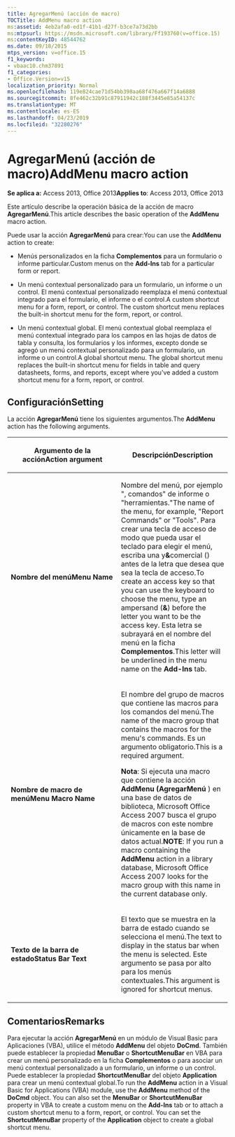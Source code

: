 ```yaml
---
title: AgregarMenú (acción de macro)
TOCTitle: AddMenu macro action
ms:assetid: 4eb2afa0-ed1f-41b1-d27f-b3ce7a73d2bb
ms:mtpsurl: https://msdn.microsoft.com/library/Ff193760(v=office.15)
ms:contentKeyID: 48544762
ms.date: 09/18/2015
mtps_version: v=office.15
f1_keywords:
- vbaac10.chm37891
f1_categories:
- Office.Version=v15
localization_priority: Normal
ms.openlocfilehash: 119e824cae71d54bb398aa68f476a667f14a6888
ms.sourcegitcommit: 8fe462c32b91c87911942c188f3445e85a54137c
ms.translationtype: MT
ms.contentlocale: es-ES
ms.lasthandoff: 04/23/2019
ms.locfileid: "32280276"
---
```

# <a name="addmenu-macro-action"></a><span data-ttu-id="e211d-102">AgregarMenú (acción de macro)</span><span class="sxs-lookup"><span data-stu-id="e211d-102">AddMenu macro action</span></span>


<span data-ttu-id="e211d-103">**Se aplica a:** Access 2013, Office 2013</span><span class="sxs-lookup"><span data-stu-id="e211d-103">**Applies to**: Access 2013, Office 2013</span></span>

<span data-ttu-id="e211d-104">Este artículo describe la operación básica de la acción de macro **AgregarMenú**.</span><span class="sxs-lookup"><span data-stu-id="e211d-104">This article describes the basic operation of the **AddMenu** macro action.</span></span>

<span data-ttu-id="e211d-105">Puede usar la acción **AgregarMenú** para crear:</span><span class="sxs-lookup"><span data-stu-id="e211d-105">You can use the **AddMenu** action to create:</span></span>

- <span data-ttu-id="e211d-106">Menús personalizados en la ficha **Complementos** para un formulario o informe particular.</span><span class="sxs-lookup"><span data-stu-id="e211d-106">Custom menus on the **Add-Ins** tab for a particular form or report.</span></span>

- <span data-ttu-id="e211d-p101">Un menú contextual personalizado para un formulario, un informe o un control. El menú contextual personalizado reemplaza el menú contextual integrado para el formulario, el informe o el control.</span><span class="sxs-lookup"><span data-stu-id="e211d-p101">A custom shortcut menu for a form, report, or control. The custom shortcut menu replaces the built-in shortcut menu for the form, report, or control.</span></span>

- <span data-ttu-id="e211d-p102">Un menú contextual global. El menú contextual global reemplaza el menú contextual integrado para los campos en las hojas de datos de tabla y consulta, los formularios y los informes, excepto donde se agregó un menú contextual personalizado para un formulario, un informe o un control.</span><span class="sxs-lookup"><span data-stu-id="e211d-p102">A global shortcut menu. The global shortcut menu replaces the built-in shortcut menu for fields in table and query datasheets, forms, and reports, except where you've added a custom shortcut menu for a form, report, or control.</span></span>

## <a name="setting"></a><span data-ttu-id="e211d-111">Configuración</span><span class="sxs-lookup"><span data-stu-id="e211d-111">Setting</span></span>

<span data-ttu-id="e211d-112">La acción **AgregarMenú** tiene los siguientes argumentos.</span><span class="sxs-lookup"><span data-stu-id="e211d-112">The **AddMenu** action has the following arguments.</span></span>

<table>
<colgroup>
<col style="width: 50%" />
<col style="width: 50%" />
</colgroup>
<thead>
<tr class="header">
<th><p><span data-ttu-id="e211d-113">Argumento de la acción</span><span class="sxs-lookup"><span data-stu-id="e211d-113">Action argument</span></span></p></th>
<th><p><span data-ttu-id="e211d-114">Descripción</span><span class="sxs-lookup"><span data-stu-id="e211d-114">Description</span></span></p></th>
</tr>
</thead>
<tbody>
<tr class="odd">
<td><p><span data-ttu-id="e211d-115"><strong>Nombre del menú</strong></span><span class="sxs-lookup"><span data-stu-id="e211d-115"><strong>Menu Name</strong></span></span></p></td>
<td><p><span data-ttu-id="e211d-116">Nombre del menú, por ejemplo &quot;, comandos&quot; de informe o &quot;herramientas.&quot;</span><span class="sxs-lookup"><span data-stu-id="e211d-116">The name of the menu, for example, &quot;Report Commands&quot; or &quot;Tools&quot;.</span></span> <span data-ttu-id="e211d-117">Para crear una tecla de acceso de modo que pueda usar el teclado para elegir el menú, escriba una y<strong>&amp;</strong>comercial () antes de la letra que desea que sea la tecla de acceso.</span><span class="sxs-lookup"><span data-stu-id="e211d-117">To create an access key so that you can use the keyboard to choose the menu, type an ampersand (<strong>&amp;</strong>) before the letter you want to be the access key.</span></span> <span data-ttu-id="e211d-118">Esta letra se subrayará en el nombre del menú en la ficha <strong>Complementos</strong>.</span><span class="sxs-lookup"><span data-stu-id="e211d-118">This letter will be underlined in the menu name on the <strong>Add-Ins</strong> tab.</span></span></p></td>
</tr>
<tr class="even">
<td><p><span data-ttu-id="e211d-119"><strong>Nombre de macro de menú</strong></span><span class="sxs-lookup"><span data-stu-id="e211d-119"><strong>Menu Macro Name</strong></span></span></p></td>
<td><p><span data-ttu-id="e211d-120">El nombre del grupo de macros que contiene las macros para los comandos del menú.</span><span class="sxs-lookup"><span data-stu-id="e211d-120">The name of the macro group that contains the macros for the menu's commands.</span></span> <span data-ttu-id="e211d-121">Es un argumento obligatorio.</span><span class="sxs-lookup"><span data-stu-id="e211d-121">This is a required argument.</span></span></p>
<p><span data-ttu-id="e211d-122"><strong>Nota</strong>: Si ejecuta una macro que contiene la acción <strong>AddMenu (AgregarMenú</strong> ) en una base de datos de biblioteca, Microsoft Office Access 2007 busca el grupo de macros con este nombre únicamente en la base de datos actual.</span><span class="sxs-lookup"><span data-stu-id="e211d-122"><strong>NOTE</strong>: If you run a macro containing the <strong>AddMenu</strong> action in a library database, Microsoft Office Access 2007 looks for the macro group with this name in the current database only.</span></span></p></td>
</tr>
<tr class="odd">
<td><p><span data-ttu-id="e211d-123"><strong>Texto de la barra de estado</strong></span><span class="sxs-lookup"><span data-stu-id="e211d-123"><strong>Status Bar Text</strong></span></span></p></td>
<td><p><span data-ttu-id="e211d-124">El texto que se muestra en la barra de estado cuando se selecciona el menú.</span><span class="sxs-lookup"><span data-stu-id="e211d-124">The text to display in the status bar when the menu is selected.</span></span> <span data-ttu-id="e211d-125">Este argumento se pasa por alto para los menús contextuales.</span><span class="sxs-lookup"><span data-stu-id="e211d-125">This argument is ignored for shortcut menus.</span></span></p></td>
</tr>
</tbody>
</table>


## <a name="remarks"></a><span data-ttu-id="e211d-126">Comentarios</span><span class="sxs-lookup"><span data-stu-id="e211d-126">Remarks</span></span>

<span data-ttu-id="e211d-p106">Para ejecutar la acción **AgregarMenú** en un módulo de Visual Basic para Aplicaciones (VBA), utilice el método **AddMenu** del objeto **DoCmd**. También puede establecer la propiedad **MenuBar** o **ShortcutMenuBar** en VBA para crear un menú personalizado en la ficha **Complementos** o para asociar un menú contextual personalizado a un formulario, un informe o un control. Puede establecer la propiedad **ShortcutMenuBar** del objeto **Application** para crear un menú contextual global.</span><span class="sxs-lookup"><span data-stu-id="e211d-p106">To run the **AddMenu** action in a Visual Basic for Applications (VBA) module, use the **AddMenu** method of the **DoCmd** object. You can also set the **MenuBar** or **ShortcutMenuBar** property in VBA to create a custom menu on the **Add-Ins** tab or to attach a custom shortcut menu to a form, report, or control. You can set the **ShortcutMenuBar** property of the **Application** object to create a global shortcut menu.</span></span>

